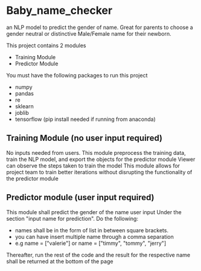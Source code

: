 # Baby_name_checker
an NLP model to predict the gender of name. Great for parents to choose a gender neutral or distinctive Male/Female name for their newborn.


This project contains 2 modules
* Training Module
* Predictor Module

You must have the following packages to run this project
* numpy
* pandas
* re
* sklearn
* joblib
* tensorflow (pip install needed if running from anaconda)

## Training Module (no user input required)
No inputs needed from users. This module preprocess the training data, train the NLP model, and export the objects for the predictor module
Viewer can observe the steps taken to train the model
This module allows for project team to train better iterations without disrupting the functionality of the predictor module

## Predictor module (user input required) 
This module shall predict the gender of the name user input
Under the section "input name for prediction". Do the following: 
* names shall be in the form of list in between square brackets. 
* you can have insert multiple name through a comma separation
* e.g name = ["valerie"] or name = ["timmy", "tommy", "jerry"]

Thereafter, run the rest of the code and the result for the respective name shall be returned at the bottom of the page
 
